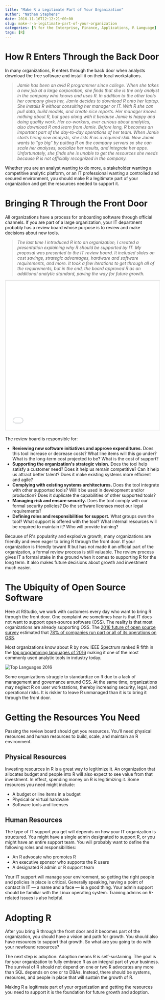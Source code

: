 ```yaml
---
title: "Make R a Legitimate Part of Your Organization"
author: "Nathan Stephens"
date: 2016-11-16T12:12:21+00:00
slug: make-r-a-legitimate-part-of-your-organization
categories: [R for the Enterprise, Finance, Applications, R Language]
tags: [R]
---
```


# How R Enters Through the Back Door

In many organizations, R enters through the back door when analysts download the free software and install it on their local workstations.

> _Jamie has been an avid R programmer since college. When she takes a new job at a large corporation, she finds that she is the only analyst in the company who knows and uses R. In addition to the other tools her company gives her, Jamie decides to download R onto her laptop. She installs R without consulting her manager or IT. With R she can pull data, build models, and create nice reports. Her manager knows nothing about R, but goes along with it because Jamie is happy and doing quality work. Her co-workers, ever curious about analytics, also download R and learn from Jamie. Before long, R becomes an important part of the day-to-day operations of her team. When Jamie starts hiring new analysts, she lists R as a required skill. Now Jamie wants to "go big" by putting R on the company servers so she can scale her analyses, socialize her results, and integrate her apps. Unfortunately, she finds she is unable to get the resources she needs because R is not officially recognized in the company._

Whether you are an analyst wanting to do more, a stakeholder wanting a competitive analytic platform, or an IT professional wanting a controlled and secured environment, you should make R a legitimate part of your organization and get the resources needed to support it.

# Bringing R Through the Front Door

All organizations have a process for onboarding software through official channels. If you are part of a large organization, your IT department probably has a review board whose purpose is to review and make decisions about new tools.

> _The last time I introduced R into an organization, I created a presentation explaining why R should be supported by IT. My proposal was presented to the IT review board. It included slides on cost savings, strategic advantages, hardware and software requirements, and more. It took a few iterations to get through all of the requirements, but in the end, the board approved R as an additional analytic standard, paving the way for future growth._

<iframe src="//www.slideshare.net/slideshow/embed_code/key/slRGUZHuzIA5ld" width="100%" height="485" frameborder="0" marginwidth="0" marginheight="0" scrolling="no" style="border:1px solid #CCC; border-width:1px; margin-bottom:5px; max-width: 100%;" allowfullscreen=""></iframe>

The review board is responsible for:

- **Reviewing new software initiatives and approve expenditures.** Does this tool increase or decrease costs? What line items will this go under? What is the long-term cost projected to be? What is the cost of support?
- **Supporting the organization's strategic vision.** Does the tool help satisfy a customer need? Does it help us remain competitive? Can it help us attract better talent? Does it make existing systems more efficient and agile?
- **Complying with existing systems architectures.** Does the tool integrate with other supported tools? Will it be used in development and/or production? Does it duplicate the capabilities of other supported tools?
- **Managing risk and ensure security.** Does the tool comply with our formal security policies? Do the software licenses meet our legal requirements?
- **Defining roles and responsibilities for support.** What groups own the tool? What support is offered with the tool? What internal resources will be required to maintain it? Who will provide training?

Because of R's popularity and explosive growth, many organizations are friendly and even eager to bring R through the front door. If your organization is friendly toward R but has not made it an official part of the organization, a formal review process is still valuable. The review process gives IT a formal stake in the ground when it comes to supporting R for the long term. It also makes future decisions about growth and investment much easier.

# The Ubiquity of Open Source Software

Here at RStudio, we work with customers every day who want to bring R through the front door. One complaint we sometimes hear is that IT does not want to support open-source software (OSS). The reality is that most organizations are already supporting OSS. The [2016 future of open source survey](https://www.blackducksoftware.com/2016-future-of-open-source) estimated that [78% of companies run part or all of its operations on OSS](http://www.zdnet.com/article/its-an-open-source-world-78-percent-of-companies-run-open-source-software/).

Most organizations know about R by now. IEEE Spectrum ranked R fifth in the [top programming languages of 2016](http://spectrum.ieee.org/computing/software/the-2016-top-programming-languages) making it one of the most commonly used analytic tools in industry today.

![Top Languages 2016](https://www.rstudio.com/wp-content/uploads/2016/11/top_languages2016.png)

Some organizations struggle to standardize on R due to a lack of management and governance around OSS. At the same time, organizations may neglect R on user workstations, thereby increasing security, legal, and operational risks. It is riskier to leave R unmanaged than it is to bring it through the front door.

# Getting the Resources You Need

Passing the review board should get you resources. You'll need physical resources and human resources to build, scale, and maintain an R environment.

## Physical Resources

Investing resources in R is a great way to legitimize it. An organization that allocates budget and people into R will also expect to see value from that investment. In effect, spending money on R is legitimizing it. Some resources you need might include:

- A budget or line items in a budget
- Physical or virtual hardware
- Software tools and licenses

## Human Resources

The type of IT support you get will depends on how your IT organization is structured. You might have a single admin designated to support R, or you might have an entire support team. You will probably want to define the following roles and responsibilities:

- An R advocate who promotes R
- An executive sponsor who supports the R users
- A designated R admin or R support team

Your IT support will manage your environment, so getting the right people and policies in place is critical. Generally speaking, having a point of contact in IT — a name and a face — is a good thing. Your admin support should be familiar with the Linux operating system. Training admins on R-related issues is also helpful.

# Adopting R

After you bring R through the front door and it becomes part of the organization, you should have a vision and path for growth. You should also have resources to support that growth. So what are you going to do with your newfound resources?

The next step is adoption. Adoption means R is self-sustaining. The goal is for your organization to fully embrace R as an integral part of your business. The survival of R should not depend on one or two R advocates any more than SQL depends on one or to DBAs. Instead, there should be systems, resources, and people in place that will sustain the growth of R.

Making R a legitimate part of your organization and getting the resources you need to support it is the foundation for future growth and adoption.

